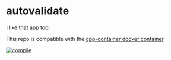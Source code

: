 # autovalidate

I like that app too!

This repo is compatible with the [cpp-container docker container](https://github.com/ChicoState/cpp-container).

[![compile](https://github.com/llydon/autovalidate/actions/workflows/compile.yml/badge.svg)](https://github.com/llydon/autovalidate/actions/workflows/compile.yml)

